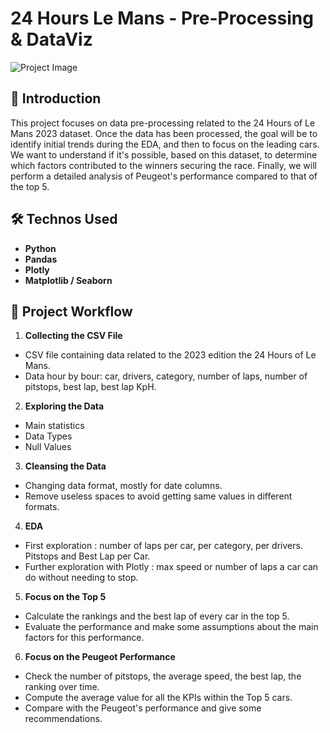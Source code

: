 # 24 Hours Le Mans - Pre-Processing & DataViz

![Project Image](https://www.lifeventsgroup.com/images/sport-sport-mecanique-24h-du-mans-05.jpg)

## 🚀 Introduction

This project focuses on data pre-processing related to the 24 Hours of Le Mans 2023 dataset. Once the data has been processed, the goal will be to identify initial trends during the EDA, and then to focus on the leading cars. We want to understand if it's possible, based on this dataset, to determine which factors contributed to the winners securing the race. Finally, we will perform a detailed analysis of Peugeot's performance compared to that of the top 5.

## 🛠️ Technos Used

- **Python**
- **Pandas**
- **Plotly**
- **Matplotlib / Seaborn**

## 🔑 Project Workflow

1. **Collecting the CSV File**
- CSV file containing data related to the 2023 edition the 24 Hours of Le Mans.
- Data hour by bour: car, drivers, category, number of laps, number of pitstops, best lap, best lap KpH.

2. **Exploring the Data**
- Main statistics
- Data Types
- Null Values

3. **Cleansing the Data**
- Changing data format, mostly for date columns.
- Remove useless spaces to avoid getting same values in different formats.

4. **EDA**
- First exploration : number of laps per car, per category, per drivers. Pitstops and Best Lap per Car.
- Further exploration with Plotly : max speed or number of laps a car can do without needing to stop.

5. **Focus on the Top 5**
- Calculate the rankings and the best lap of every car in the top 5.
- Evaluate the performance and make some assumptions about the main factors for this performance.

6. **Focus on the Peugeot Performance**
- Check the number of pitstops, the average speed, the best lap, the ranking over time.
- Compute the average value for all the KPIs within the Top 5 cars.
- Compare with the Peugeot's performance and give some recommendations.
